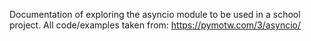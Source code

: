 Documentation of exploring the asyncio module to be used in a school project. 
All code/examples taken from: https://pymotw.com/3/asyncio/

